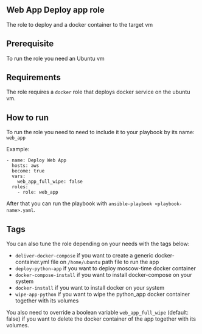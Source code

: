 ## Web App Deploy app role

The role to deploy and a docker container to the target vm 

## Prerequisite 

To run the role you need an Ubuntu vm

## Requirements 

The role requires a `docker` role that deploys docker service on the ubuntu vm. 

## How to run 

To run the role you need to need to include it to your playbook by its name: `web_app`

Example: 
```
- name: Deploy Web App
  hosts: aws
  become: true
  vars: 
    web_app_full_wipe: false
  roles:  
    - role: web_app
```

After that you can run the playbook with `ansible-playbook <playbook-name>.yaml`. 

## Tags 

You can also tune the role depending on your needs with the tags below: 
* `deliver-docker-compose` if you want to create a generic docker-container.yml file on `/home/ubuntu` path file to run the app
* `deploy-python-app` if you want to deploy moscow-time docker container 
* `docker-compose-install` if you want to install docker-compose on your system 
* `docker-install` if you want to install docker on your system 
* `wipe-app-python` if you want to wipe the python_app docker container together with its volumes

You also need to override a boolean variable `web_app_full_wipe` (default: false) if you want to delete the docker container of the app together with its volumes. 
